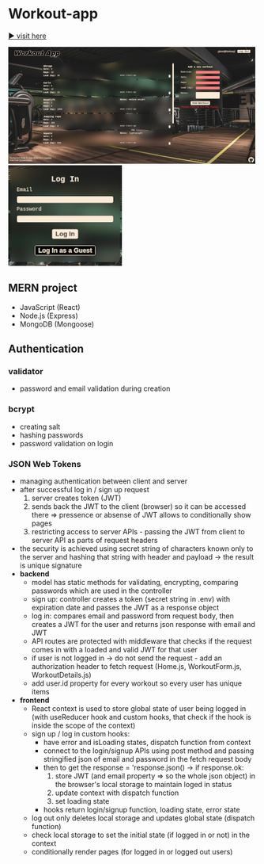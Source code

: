 # Workout-app

[:arrow_forward: visit here](https://idyllic-cannoli-a55e05.netlify.app)

![Image Alt text](https://raw.githubusercontent.com/Andrij-Kolomijec/Workouts-app/main/Client/public/preview1.png)
![Image Alt text](https://raw.githubusercontent.com/Andrij-Kolomijec/Workouts-app/main/Client/public/preview2.png)

## MERN project

- JavaScript (React)
- Node.js (Express)
- MongoDB (Mongoose)

## Authentication

### validator

- password and email validation during creation

### bcrypt

- creating salt
- hashing passwords
- password validation on login

### JSON Web Tokens

- managing authentication between client and server
- after successful log in / sign up request
  1. server creates token (JWT)
  2. sends back the JWT to the client (browser) so it can be accessed there => pressence or absense of JWT allows to conditionally show pages
  3. restricting access to server APIs - passing the JWT from client to server API as parts of request headers
- the security is achieved using secret string of characters known only to the server and hashing that string with header and payload -> the result is unique signature
- **backend**
  - model has static methods for validating, encrypting, comparing passwords which are used in the controller
  - sign up: controller creates a token (secret string in .env) with expiration date and passes the JWT as a response object
  - log in: compares email and password from request body, then creates a JWT for the user and returns json response with email and JWT
  - API routes are protected with middleware that checks if the request comes in with a loaded and valid JWT for that user
  - if user is not logged in -> do not send the request - add an authorization header to fetch request (Home.js, WorkoutForm.js, WorkoutDetails.js)
  - add user.id property for every workout so every user has unique items
- **frontend**
  - React context is used to store global state of user being logged in (with useReducer hook and custom hooks, that check if the hook is inside the scope of the context)
  - sign up / log in custom hooks:
    - have error and isLoading states, dispatch function from context
    - connect to the login/signup APIs using post method and passing stringified json of email and password in the fetch request body
    - then to get the response = 'response.json() -> if response.ok:
      1. store JWT (and email property => so the whole json object) in the browser's local storage to maintain loged in status
      2. update context with dispatch function
      3. set loading state
    - hooks return login/signup function, loading state, error state
  - log out only deletes local storage and updates global state (dispatch function)
  - check local storage to set the initial state (if logged in or not) in the context
  - conditionally render pages (for logged in or logged out users)
